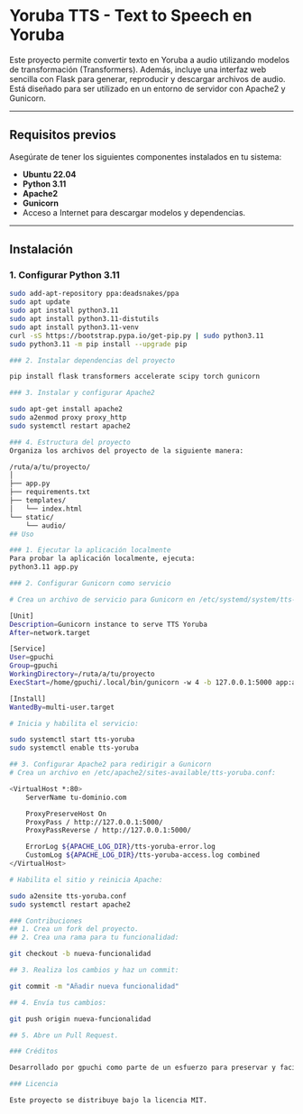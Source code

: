# Yoruba TTS - Text to Speech en Yoruba

Este proyecto permite convertir texto en Yoruba a audio utilizando modelos de transformación (Transformers). Además, incluye una interfaz web sencilla con Flask 
para generar, reproducir y descargar archivos de audio. Está diseñado para ser utilizado en un entorno de servidor con Apache2 y Gunicorn.

---

## Requisitos previos

Asegúrate de tener los siguientes componentes instalados en tu sistema:
- **Ubuntu 22.04**
- **Python 3.11**
- **Apache2**
- **Gunicorn**
- Acceso a Internet para descargar modelos y dependencias.

---

## Instalación

### 1. Configurar Python 3.11
```bash
sudo add-apt-repository ppa:deadsnakes/ppa
sudo apt update
sudo apt install python3.11
sudo apt install python3.11-distutils
sudo apt install python3.11-venv
curl -sS https://bootstrap.pypa.io/get-pip.py | sudo python3.11
sudo python3.11 -m pip install --upgrade pip

### 2. Instalar dependencias del proyecto

pip install flask transformers accelerate scipy torch gunicorn

### 3. Instalar y configurar Apache2

sudo apt-get install apache2
sudo a2enmod proxy proxy_http
sudo systemctl restart apache2

### 4. Estructura del proyecto
Organiza los archivos del proyecto de la siguiente manera:

/ruta/a/tu/proyecto/
│
├── app.py
├── requirements.txt
├── templates/
│   └── index.html
└── static/
    └── audio/
## Uso

### 1. Ejecutar la aplicación localmente
Para probar la aplicación localmente, ejecuta:
python3.11 app.py

### 2. Configurar Gunicorn como servicio

# Crea un archivo de servicio para Gunicorn en /etc/systemd/system/tts-yoruba.service:

[Unit]
Description=Gunicorn instance to serve TTS Yoruba
After=network.target

[Service]
User=gpuchi
Group=gpuchi
WorkingDirectory=/ruta/a/tu/proyecto
ExecStart=/home/gpuchi/.local/bin/gunicorn -w 4 -b 127.0.0.1:5000 app:app

[Install]
WantedBy=multi-user.target

# Inicia y habilita el servicio:

sudo systemctl start tts-yoruba
sudo systemctl enable tts-yoruba

## 3. Configurar Apache2 para redirigir a Gunicorn
# Crea un archivo en /etc/apache2/sites-available/tts-yoruba.conf:

<VirtualHost *:80>
    ServerName tu-dominio.com

    ProxyPreserveHost On
    ProxyPass / http://127.0.0.1:5000/
    ProxyPassReverse / http://127.0.0.1:5000/

    ErrorLog ${APACHE_LOG_DIR}/tts-yoruba-error.log
    CustomLog ${APACHE_LOG_DIR}/tts-yoruba-access.log combined
</VirtualHost>

# Habilita el sitio y reinicia Apache:

sudo a2ensite tts-yoruba.conf
sudo systemctl restart apache2

### Contribuciones
## 1. Crea un fork del proyecto.
## 2. Crea una rama para tu funcionalidad:

git checkout -b nueva-funcionalidad

## 3. Realiza los cambios y haz un commit:

git commit -m "Añadir nueva funcionalidad"

## 4. Envía tus cambios:

git push origin nueva-funcionalidad

## 5. Abre un Pull Request.

### Créditos

Desarrollado por gpuchi como parte de un esfuerzo para preservar y facilitar el uso del idioma Yoruba en tecnologías modernas.

### Licencia

Este proyecto se distribuye bajo la licencia MIT.


